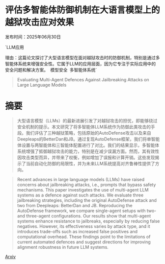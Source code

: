# 评估多智能体防御机制在大语言模型上的越狱攻击应对效果

发布时间：2025年06月30日

`LLM应用

理由：这篇论文探讨了大型语言模型在面对越狱攻击时的防御机制，特别是通过多智能体系统来增强安全性。它属于LLM的应用层面，因为它专注于实际应用中的安全问题和解决方案。` `模型安全` `多智能体系统`

> Evaluating Multi-Agent Defences Against Jailbreaking Attacks on Large Language Models

# 摘要

> 大型语言模型（LLMs）的最新进展引发了对越狱攻击的担忧，即能够绕过安全机制的提示。本文研究了将多智能体LLM系统作为防御此类攻击的手段。我们评估了三种越狱策略，包括原始的AutoDefense攻击以及来自Deepleaps的BetterDan和JB。通过复现AutoDefense框架，我们将单智能体设置与两智能体和三智能体配置进行了对比。我们的结果显示，多智能体系统增强了抵御越狱攻击的能力，特别是在减少误漏方面。然而，其有效性因攻击类型而异，并带来了权衡，例如增加了误报和计算开销。这些发现揭示了当前自动化防御的局限性，并为未来LLM系统提高对齐鲁棒性提供了方向。


> Recent advances in large language models (LLMs) have raised concerns about jailbreaking attacks, i.e., prompts that bypass safety mechanisms. This paper investigates the use of multi-agent LLM systems as a defence against such attacks. We evaluate three jailbreaking strategies, including the original AutoDefense attack and two from Deepleaps: BetterDan and JB. Reproducing the AutoDefense framework, we compare single-agent setups with two- and three-agent configurations. Our results show that multi-agent systems enhance resistance to jailbreaks, especially by reducing false negatives. However, its effectiveness varies by attack type, and it introduces trade-offs such as increased false positives and computational overhead. These findings point to the limitations of current automated defences and suggest directions for improving alignment robustness in future LLM systems.

[Arxiv](https://arxiv.org/abs/2506.23576)